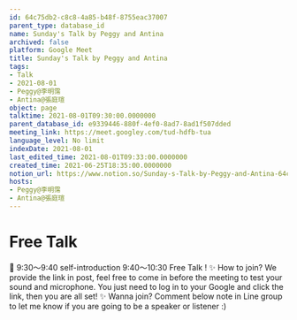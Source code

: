 ```yaml
---
id: 64c75db2-c8c8-4a85-b48f-8755eac37007
parent_type: database_id
name: Sunday's Talk by Peggy and Antina
archived: false
platform: Google Meet
title: Sunday's Talk by Peggy and Antina
tags:
- Talk
- 2021-08-01
- Peggy@李明霈
- Antina@張庭瑄
object: page
talktime: 2021-08-01T09:30:00.0000000
parent_database_id: e9339446-880f-4ef0-8ad7-8ad1f507dded
meeting_link: https://meet.googley.com/tud-hdfb-tua
language_level: No limit
indexDate: 2021-08-01
last_edited_time: 2021-08-01T09:33:00.0000000
created_time: 2021-06-25T18:35:00.0000000
notion_url: https://www.notion.so/Sunday-s-Talk-by-Peggy-and-Antina-64c75db2c8c84a85b48f8755eac37007
hosts:
- Peggy@李明霈
- Antina@張庭瑄
---
```


# Free Talk 
📅
9:30～9:40 self-introduction
9:40～10:30 Free Talk !
✨
How to join?
We provide the link in post, feel free to come in before the meeting to test your sound and microphone. You just need to log in to your Google and click the link, then you are all set!
✨
Wanna join?
Comment below note in Line group to let me know if you are going to be a speaker or listener :)


